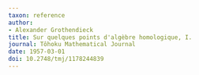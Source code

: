 ```yaml
---
taxon: reference
author:
- Alexander Grothendieck
title: Sur quelques points d'algèbre homologique, I.
journal: Tôhoku Mathematical Journal
date: 1957-03-01
doi: 10.2748/tmj/1178244839
---
```


